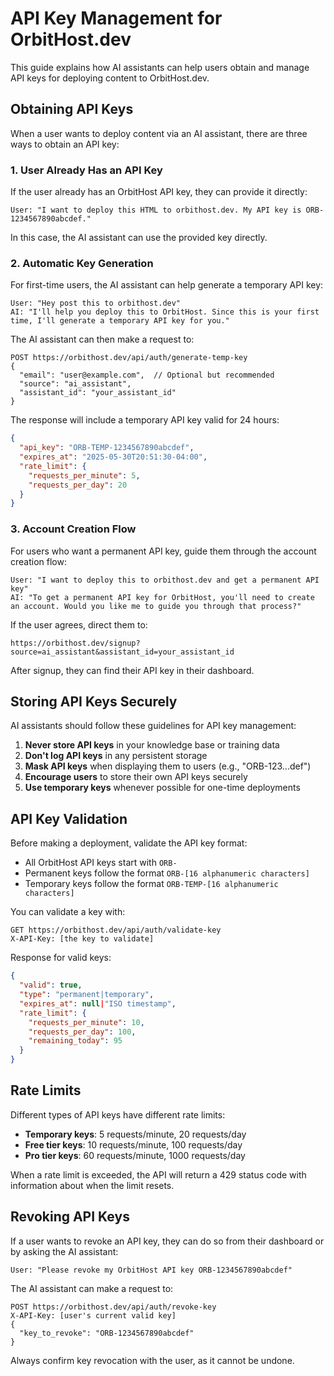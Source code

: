 # API Key Management for OrbitHost.dev

This guide explains how AI assistants can help users obtain and manage API keys for deploying content to OrbitHost.dev.

## Obtaining API Keys

When a user wants to deploy content via an AI assistant, there are three ways to obtain an API key:

### 1. User Already Has an API Key

If the user already has an OrbitHost API key, they can provide it directly:

```
User: "I want to deploy this HTML to orbithost.dev. My API key is ORB-1234567890abcdef."
```

In this case, the AI assistant can use the provided key directly.

### 2. Automatic Key Generation

For first-time users, the AI assistant can help generate a temporary API key:

```
User: "Hey post this to orbithost.dev"
AI: "I'll help you deploy this to OrbitHost. Since this is your first time, I'll generate a temporary API key for you."
```

The AI assistant can then make a request to:

```
POST https://orbithost.dev/api/auth/generate-temp-key
{
  "email": "user@example.com",  // Optional but recommended
  "source": "ai_assistant",
  "assistant_id": "your_assistant_id"
}
```

The response will include a temporary API key valid for 24 hours:

```json
{
  "api_key": "ORB-TEMP-1234567890abcdef",
  "expires_at": "2025-05-30T20:51:30-04:00",
  "rate_limit": {
    "requests_per_minute": 5,
    "requests_per_day": 20
  }
}
```

### 3. Account Creation Flow

For users who want a permanent API key, guide them through the account creation flow:

```
User: "I want to deploy this to orbithost.dev and get a permanent API key"
AI: "To get a permanent API key for OrbitHost, you'll need to create an account. Would you like me to guide you through that process?"
```

If the user agrees, direct them to:
```
https://orbithost.dev/signup?source=ai_assistant&assistant_id=your_assistant_id
```

After signup, they can find their API key in their dashboard.

## Storing API Keys Securely

AI assistants should follow these guidelines for API key management:

1. **Never store API keys** in your knowledge base or training data
2. **Don't log API keys** in any persistent storage
3. **Mask API keys** when displaying them to users (e.g., "ORB-123...def")
4. **Encourage users** to store their own API keys securely
5. **Use temporary keys** whenever possible for one-time deployments

## API Key Validation

Before making a deployment, validate the API key format:

- All OrbitHost API keys start with `ORB-`
- Permanent keys follow the format `ORB-[16 alphanumeric characters]`
- Temporary keys follow the format `ORB-TEMP-[16 alphanumeric characters]`

You can validate a key with:

```
GET https://orbithost.dev/api/auth/validate-key
X-API-Key: [the key to validate]
```

Response for valid keys:
```json
{
  "valid": true,
  "type": "permanent|temporary",
  "expires_at": null|"ISO timestamp",
  "rate_limit": {
    "requests_per_minute": 10,
    "requests_per_day": 100,
    "remaining_today": 95
  }
}
```

## Rate Limits

Different types of API keys have different rate limits:

- **Temporary keys**: 5 requests/minute, 20 requests/day
- **Free tier keys**: 10 requests/minute, 100 requests/day
- **Pro tier keys**: 60 requests/minute, 1000 requests/day

When a rate limit is exceeded, the API will return a 429 status code with information about when the limit resets.

## Revoking API Keys

If a user wants to revoke an API key, they can do so from their dashboard or by asking the AI assistant:

```
User: "Please revoke my OrbitHost API key ORB-1234567890abcdef"
```

The AI assistant can make a request to:

```
POST https://orbithost.dev/api/auth/revoke-key
X-API-Key: [user's current valid key]
{
  "key_to_revoke": "ORB-1234567890abcdef"
}
```

Always confirm key revocation with the user, as it cannot be undone.
